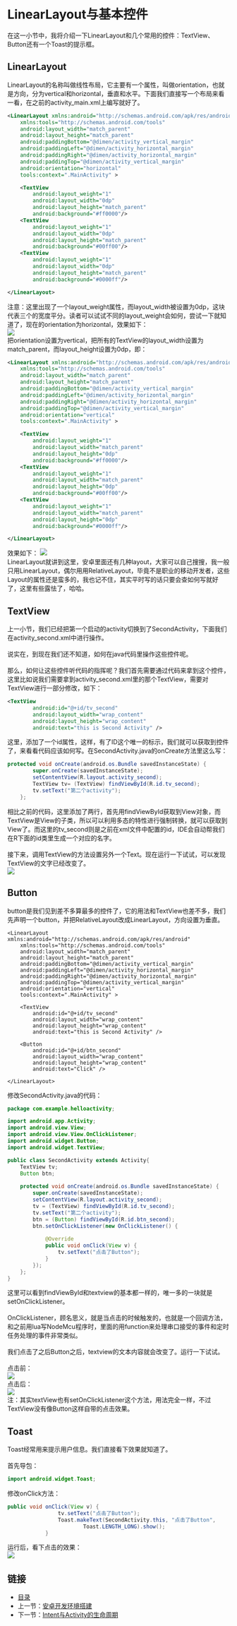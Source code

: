 # LinearLayout与基本控件
在这一小节中，我将介绍一下LinearLayout和几个常用的控件：TextView、Button还有一个Toast的提示框。
## LinearLayout
LinearLayout的名称叫做线性布局，它主要有一个属性，叫做orientation，也就是方向，分为vertical和horizontal，垂直和水平。下面我们直接写一个布局来看一看，在之前的activity_main.xml上编写就好了。
``` xml
<LinearLayout xmlns:android="http://schemas.android.com/apk/res/android"
    xmlns:tools="http://schemas.android.com/tools"
    android:layout_width="match_parent"
    android:layout_height="match_parent"
    android:paddingBottom="@dimen/activity_vertical_margin"
    android:paddingLeft="@dimen/activity_horizontal_margin"
    android:paddingRight="@dimen/activity_horizontal_margin"
    android:paddingTop="@dimen/activity_vertical_margin"
    android:orientation="horizontal"
    tools:context=".MainActivity" >

    <TextView
        android:layout_weight="1"
        android:layout_width="0dp"
        android:layout_height="match_parent"
        android:background="#ff0000"/>
    <TextView
        android:layout_weight="1"
        android:layout_width="0dp"
        android:layout_height="match_parent"
        android:background="#00ff00"/>
    <TextView
        android:layout_weight="1"
        android:layout_width="0dp"
        android:layout_height="match_parent"
        android:background="#0000ff"/>

</LinearLayout>
```
注意：这里出现了一个layout_weight属性，而layout_width被设置为0dp，这块代表三个的宽度平分。读者可以试试不同的layout_weight会如何，尝试一下就知道了，现在的orientation为horizontal，效果如下：<br>
![](./imgs/3.3/3.3-1.png?raw=true)  <br>
把orientation设置为vertical，把所有的TextView的layout_width设置为match_parent，而layout_height设置为0dp，即：
``` xml
<LinearLayout xmlns:android="http://schemas.android.com/apk/res/android"
    xmlns:tools="http://schemas.android.com/tools"
    android:layout_width="match_parent"
    android:layout_height="match_parent"
    android:paddingBottom="@dimen/activity_vertical_margin"
    android:paddingLeft="@dimen/activity_horizontal_margin"
    android:paddingRight="@dimen/activity_horizontal_margin"
    android:paddingTop="@dimen/activity_vertical_margin"
    android:orientation="vertical"
    tools:context=".MainActivity" >

    <TextView
        android:layout_weight="1"
        android:layout_width="match_parent"
        android:layout_height="0dp"
        android:background="#ff0000"/>
    <TextView
        android:layout_weight="1"
        android:layout_width="match_parent"
        android:layout_height="0dp"
        android:background="#00ff00"/>
    <TextView
        android:layout_weight="1"
        android:layout_width="match_parent"
        android:layout_height="0dp"
        android:background="#0000ff"/>

</LinearLayout>
```
效果如下：
![](./imgs/3.3/3.3-2.png?raw=true)  <br>
LinearLayout就讲到这里，安卓里面还有几种layout，大家可以自己搜搜，我一般只用LinearLayout，偶尔用用RelativeLayout，毕竟不是职业的移动开发者，这些Layout的属性还是蛮多的，我也记不住，其实平时写的话只要会查如何写就好了，这里有些露怯了，哈哈。
## TextView
上一小节，我们已经把第一个启动的activity切换到了SecondActivity，下面我们在activity_second.xml中进行操作。<br><br>
说实在，到现在我们还不知道，如何在java代码里操作这些控件呢。<br><br>
那么，如何让这些控件听代码的指挥呢？我们首先需要通过代码来拿到这个控件，这里比如说我们需要拿到activity_second.xml里的那个TextView，需要对TextView进行一部分修改，如下：
``` xml
<TextView
        android:id="@+id/tv_second"
        android:layout_width="wrap_content"
        android:layout_height="wrap_content"
        android:text="this is Second Activity" />
```
这里，添加了一个id属性，这样，有了ID这个唯一的标示，我们就可以获取到控件了，来看看代码应该如何写。在SecondActivity.java的onCreate方法里这么写：
``` java
protected void onCreate(android.os.Bundle savedInstanceState) {
        super.onCreate(savedInstanceState);
        setContentView(R.layout.activity_second);
        TextView tv= (TextView) findViewById(R.id.tv_second);
        tv.setText("第二个activity");
    };
```
相比之前的代码，这里添加了两行，首先用findViewById获取到View对象，而TextView是View的子类，所以可以利用多态的特性进行强制转换，就可以获取到View了。而这里的tv_second则是之前在xml文件中配置的id，IDE会自动帮我们在R下面的id类里生成一个对应的名字。<br><br>
接下来，调用TextView的方法设置另外一个Text。现在运行一下试试，可以发现TextView的文字已经改变了。<br>
![](./imgs/3.3/3.3-3.png?raw=true)  <br>
## Button
button是我们见到差不多算最多的控件了，它的用法和TextView也差不多，我们先声明一个button，并把RelativeLayout改成LinearLayout，方向设置为垂直。
```
<LinearLayout xmlns:android="http://schemas.android.com/apk/res/android"
    xmlns:tools="http://schemas.android.com/tools"
    android:layout_width="match_parent"
    android:layout_height="match_parent"
    android:paddingBottom="@dimen/activity_vertical_margin"
    android:paddingLeft="@dimen/activity_horizontal_margin"
    android:paddingRight="@dimen/activity_horizontal_margin"
    android:paddingTop="@dimen/activity_vertical_margin"
    android:orientation="vertical"
    tools:context=".MainActivity" >

    <TextView
        android:id="@+id/tv_second"
        android:layout_width="wrap_content"
        android:layout_height="wrap_content"
        android:text="this is Second Activity" />
    
    <Button
        android:id="@+id/btn_second"
        android:layout_width="wrap_content"
        android:layout_height="wrap_content"
        android:text="Click" />

</LinearLayout>
```
修改SecondActivity.java的代码：
``` java
package com.example.helloactivity;

import android.app.Activity;
import android.view.View;
import android.view.View.OnClickListener;
import android.widget.Button;
import android.widget.TextView;

public class SecondActivity extends Activity{
    TextView tv;
    Button btn;
    
    protected void onCreate(android.os.Bundle savedInstanceState) {
        super.onCreate(savedInstanceState);
        setContentView(R.layout.activity_second);
        tv = (TextView) findViewById(R.id.tv_second);
        tv.setText("第二个activity");
        btn = (Button) findViewById(R.id.btn_second);
        btn.setOnClickListener(new OnClickListener() {
            
            @Override
            public void onClick(View v) {
                tv.setText("点击了Button");
            }
        });
    };
}
```
这里可以看到findViewById和textview的基本都一样的，唯一多的一块就是setOnClickListener。<br><br>
OnClickListener，顾名思义，就是当点击的时候触发的，也就是一个回调方法，和之前用lua写NodeMcu程序时，里面的用function来处理串口接受的事件和定时任务处理的事件非常类似。<br><br>
我们点击了之后Button之后，textview的文本内容就会改变了。运行一下试试。<br><br>
点击前：<br>
![](./imgs/3.3/3.3-4.png?raw=true)  <br>
点击后：<br>
![](./imgs/3.3/3.3-5.png?raw=true)  <br>
注：其实textView也有setOnClickListener这个方法，用法完全一样，不过TextView没有像Button这样自带的点击效果。
## Toast
Toast经常用来提示用户信息。我们直接看下效果就知道了。<br><br>
首先导包：
``` java
import android.widget.Toast;
```
修改onClick方法：
``` java
public void onClick(View v) {
                tv.setText("点击了Button");
                Toast.makeText(SecondActivity.this, "点击了Button", 
                        Toast.LENGTH_LONG).show();
            }
```
运行后，看下点击的效果：<br>
![](./imgs/3.3/3.3-6.png?raw=true)  <br>
## 链接
- [目录](directory.md)  
- 上一节：[安卓开发环境搭建](3.2.md)  
- 下一节：[Intent与Activity的生命周期](3.4.md)